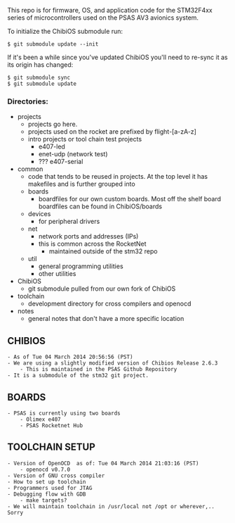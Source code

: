 
This repo is for firmware, OS, and application code for the STM32F4xx series of microcontrollers used on the PSAS AV3 avionics system.

To initialize the ChibiOS submodule run:

    $ git submodule update --init

If it's been a while since you've updated ChibiOS you'll need to re-sync it as its origin has changed:

    $ git submodule sync
    $ git submodule update

### Directories:

 - projects
   - projects go here. 
   - projects used on the rocket are prefixed by flight-[a-zA-z]
   - intro projects or tool chain test projects
       - e407-led
       - enet-udp (network test)
       - ??? e407-serial
 - common
   - code that tends to be reused in projects. At the top level it has makefiles and
     is further grouped into
   - boards
     - boardfiles for our own custom boards. Most off the shelf board boardfiles
       can be found in ChibiOS/boards
   - devices
     - for peripheral drivers
   - net
     - network ports and addresses (IPs)
     - this is common across the RocketNet
        - maintained outside of the stm32 repo
   - util
     - general programming utilities
     - other utilities 
 - ChibiOS
   - git submodule pulled from our own fork of ChibiOS
 - toolchain
    - development directory for cross compilers and openocd
 - notes
    - general notes that don't have a more specific location
    


## CHIBIOS
    - As of Tue 04 March 2014 20:56:56 (PST)
    - We are using a slightly modified version of Chibios Release 2.6.3
        - This is maintained in the PSAS Github Repository
    - It is a submodule of the stm32 git project.

## BOARDS
    - PSAS is currently using two boards
        - Olimex e407
        - PSAS Rocketnet Hub

## TOOLCHAIN SETUP
    - Version of OpenOCD  as of: Tue 04 March 2014 21:03:16 (PST)
        - openocd v0.7.0
    - Version of GNU cross compiler
    - How to set up toolchain
    - Programmers used for JTAG 
    - Debugging flow with GDB
        - make targets?
    - We will maintain toolchain in /usr/local not /opt or wherever,.. Sorry 



